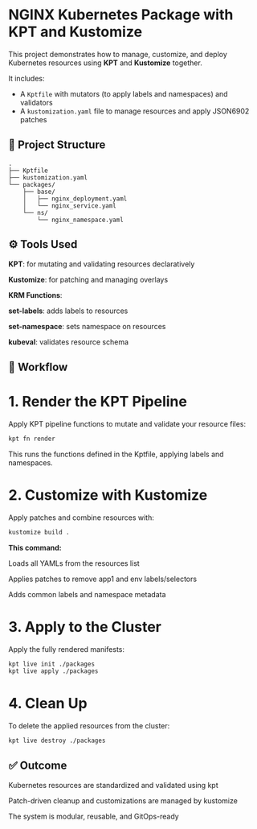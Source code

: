 # NGINX Kubernetes Package with KPT and Kustomize

This project demonstrates how to manage, customize, and deploy Kubernetes resources using **KPT** and **Kustomize** together.

It includes:
- A `Kptfile` with mutators (to apply labels and namespaces) and validators
- A `kustomization.yaml` file to manage resources and apply JSON6902 patches

## 📁 Project Structure

```plaintext
.
├── Kptfile
├── kustomization.yaml
└── packages/
    ├── base/
    │   ├── nginx_deployment.yaml
    │   └── nginx_service.yaml
    └── ns/
        └── nginx_namespace.yaml
```

## ⚙️ Tools Used

**KPT**: for mutating and validating resources declaratively

**Kustomize**: for patching and managing overlays

**KRM Functions**:

**set-labels**: adds labels to resources

**set-namespace**: sets namespace on resources

**kubeval**: validates resource schema

## 🔁 Workflow

# 1. Render the KPT Pipeline
Apply KPT pipeline functions to mutate and validate your resource files:

```bash
kpt fn render
```

This runs the functions defined in the Kptfile, applying labels and namespaces.

# 2. Customize with Kustomize
Apply patches and combine resources with:

```bash
kustomize build .
```

**This command:**

Loads all YAMLs from the resources list

Applies patches to remove app1 and env labels/selectors

Adds common labels and namespace metadata

# 3. Apply to the Cluster
Apply the fully rendered manifests:

```bash
kpt live init ./packages
kpt live apply ./packages
```

# 4. Clean Up
To delete the applied resources from the cluster:

```bash
kpt live destroy ./packages
```

## ✅ Outcome
Kubernetes resources are standardized and validated using kpt

Patch-driven cleanup and customizations are managed by kustomize

The system is modular, reusable, and GitOps-ready



